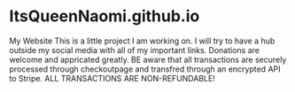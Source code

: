# ItsQueenNaomi.github.io
My Website
This is a little project I am working on. I will try to have a hub outside my social media with all of my important links.
Donations are welcome and appricated greatly.
BE aware that all transactions are securely processed through checkoutpage and transfred through an encrypted API to Stripe.
ALL TRANSACTIONS ARE NON-REFUNDABLE!
